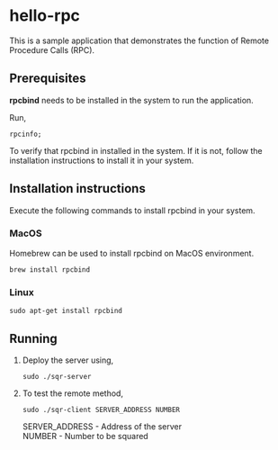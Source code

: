 # hello-rpc

This is a sample application that demonstrates the function of Remote Procedure Calls (RPC). 

## Prerequisites

**rpcbind** needs to be installed in the system to run the application. 

Run, 

```
rpcinfo;
```

To verify that rpcbind in installed in the system. If it is not, follow the installation instructions to install it in your system. 

## Installation instructions

Execute the following commands to install rpcbind in your system.

### MacOS
Homebrew can be used to install rpcbind on MacOS environment. 
```
brew install rpcbind
```

### Linux
```
sudo apt-get install rpcbind
```

## Running
1. Deploy the server using,
    ```
    sudo ./sqr-server
    ```
2. To test the remote method, 
    ```
    sudo ./sqr-client SERVER_ADDRESS NUMBER
    ```
    SERVER_ADDRESS - Address of the server  
    NUMBER - Number to be squared  
    